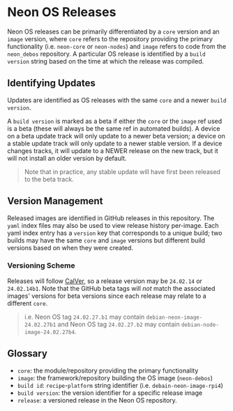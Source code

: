 # Neon OS Releases
Neon OS releases can be primarily differentiated by a `core` version and
an `image` version, where `core` refers to the repository providing the primary
functionality (i.e. `neon-core` or `neon-nodes`) and `image` refers to code from
the `neon_debos` repository. A particular OS release is identified by a
`build version` string based on the time at which the release was compiled.

## Identifying Updates
Updates are identified as OS releases with the same `core` and a newer 
`build version`.

A `build version` is marked as a beta if either the `core` or the `image` ref
used is a beta (these will always be the same ref in automated builds). 
A device on a beta update track will only update to a newer
beta version; a device on a stable update track will only update to a newer
stable version. If a device changes tracks, it will update to a NEWER release on
the new track, but it will not install an older version by default.
> Note that in practice, any stable update will have first been released to the
> beta track.

## Version Management
Released images are identified in GitHub releases in this repository. The `yaml`
index files may also be used to view release history per-image. Each yaml index
entry has a `version` key that corresponds to a unique build; two builds may have
the same `core` and `image` versions but different build versions based on when
they were created.

### Versioning Scheme
Releases will follow [CalVer](https://calver.org/), so a release version may be
`24.02.14` or `24.02.14b1`. Note that the GitHub beta tags will *not* match the 
associated images' versions for beta versions since each release may relate to a
different `core`.
> i.e. Neon OS tag `24.02.27.b1` may contain `debian-neon-image-24.02.27b1` 
> and Neon OS tag `24.02.27.b2` may contain `debian-node-image-24.02.27b4`.

## Glossary
- `core`: the module/repository providing the primary functionality
- `image`: the framework/repository building the OS image (`neon-debos`)
- `build id`: `recipe`-`platform` string identifier (i.e. `debain-neon-image-rpi4`)
- `build version`: the version identifier for a specific release image
- `release`: a versioned release in the Neon OS repository.
